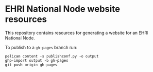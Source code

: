 EHRI National Node website resources
====================================

This repository contains resources for generating a website for
an EHRI National Node.

To publish to a `gh-pages` branch run:

    pelican content -s publishconf.py -o output
    ghp-import output -b gh-pages
    git push origin gh-pages
